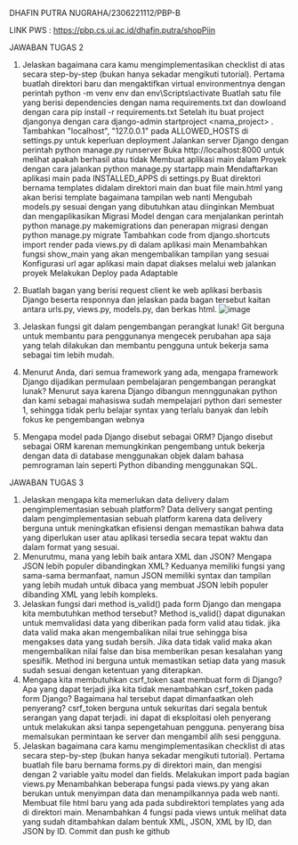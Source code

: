 DHAFIN PUTRA NUGRAHA/2306221112/PBP-B

LINK PWS : https://pbp.cs.ui.ac.id/dhafin.putra/shopPiin

JAWABAN TUGAS 2

1. Jelaskan bagaimana cara kamu mengimplementasikan checklist di atas secara step-by-step (bukan hanya sekadar mengikuti tutorial).
   Pertama buatlah direktori baru dan mengaktifkan virtual environmentnya dengan perintah python -m venv env dan env\Scripts\activate
   Buatlah satu file yang berisi dependencies dengan nama requirements.txt dan dowloand dengan cara pip install -r requirements.txt
   Setelah itu buat project djangonya dengan cara django-admin startproject <nama_project> .
   Tambahkan "localhost", "127.0.0.1" pada ALLOWED_HOSTS di settings.py untuk keperluan deployment
   Jalankan server Django dengan perintah python manage.py runserver
   Buka http://localhost:8000 untuk melihat apakah berhasil atau tidak
   Membuat aplikasi main dalam Proyek dengan cara jalankan python manage.py startapp main
   Mendaftarkan aplikasi main pada INSTALLED_APPS di settings.py
   Buat direktori bernama templates didalam direktori main dan buat file main.html yang akan berisi template bagaimana tampilan web nanti
   Mengubah models.py sesuai dengan yang dibutuhkan atau diinginkan
   Membuat dan mengaplikasikan Migrasi Model dengan cara menjalankan perintah python manage.py makemigrations dan penerapan migrasi dengan python manage.py migrate
   Tambahkan code from django.shortcuts import render pada views.py di dalam aplikasi main
   Menambahkan fungsi show_main yang akan mengembalikan tampilan yang sesuai
   Konfigurasi url agar aplikasi main dapat diakses melalui web
   jalankan proyek
   Melakukan Deploy pada Adaptable
2. Buatlah bagan yang berisi request client ke web aplikasi berbasis Django beserta responnya dan jelaskan pada bagan tersebut kaitan antara urls.py, views.py, models.py, dan berkas html.
   ![image](https://github.com/user-attachments/assets/b312eb51-92b7-4a95-8441-e326e585f86e)

3. Jelaskan fungsi git dalam pengembangan perangkat lunak!
   Git berguna untuk membantu para penggunanya mengecek perubahan apa saja yang telah dilakukan dan membantu pengguna untuk bekerja sama sebagai tim lebih mudah.
4. Menurut Anda, dari semua framework yang ada, mengapa framework Django dijadikan permulaan pembelajaran pengembangan perangkat lunak?
   Menurut saya karena Django dibangun mennggunakan python dan kami sebagai mahasiswa sudah mempelajari python dari semester 1, sehingga tidak perlu belajar syntax yang terlalu banyak dan lebih fokus ke pengembangan webnya
5. Mengapa model pada Django disebut sebagai ORM?
   Django disebut sebagai ORM karenan memungkinkan pengembang untuk bekerja dengan data di database menggunakan objek dalam bahasa pemrograman lain seperti Python dibanding menggunakan SQL.


JAWABAN TUGAS 3
1. Jelaskan mengapa kita memerlukan data delivery dalam pengimplementasian sebuah platform?
   Data delivery sangat penting dalam pengimplementasian sebuah platform karena data delivery berguna untuk meningkatkan efisiensi dengan memastikan bahwa data yang diperlukan user atau aplikasi tersedia secara tepat waktu dan dalam format yang sesuai.
2. Menurutmu, mana yang lebih baik antara XML dan JSON? Mengapa JSON lebih populer dibandingkan XML?
   Keduanya memiliki fungsi yang sama-sama bermanfaat, namun JSON memiliki syntax dan tampilan yang lebih mudah untuk dibaca yang membuat JSON lebih populer dibanding XML yang lebih kompleks.
3. Jelaskan fungsi dari method is_valid() pada form Django dan mengapa kita membutuhkan method tersebut?
   Method is_valid() dapat digunakan untuk memvalidasi data yang diberikan pada form valid atau tidak. jika data valid maka akan mengembalikan nilai true sehingga bisa mengakses data yang sudah bersih. Jika data tidak valid maka akan mengembalikan nilai false dan bisa memberikan pesan kesalahan yang spesifik. Method ini berguna untuk memastikan setiap data yang masuk sudah sesuai dengan ketentuan yang diterapkan.
4. Mengapa kita membutuhkan csrf_token saat membuat form di Django? Apa yang dapat terjadi jika kita tidak menambahkan csrf_token pada form Django? Bagaimana hal tersebut dapat dimanfaatkan oleh penyerang?
   csrf_token berguna untuk sekuritas dari segala bentuk serangan yang dapat terjadi. ini dapat di eksploitasi oleh penyerang untuk melakukan aksi tanpa sepengetahuan pengguna. penyerang bisa memalsukan permintaan ke server dan mengambil alih sesi pengguna.
5. Jelaskan bagaimana cara kamu mengimplementasikan checklist di atas secara step-by-step (bukan hanya sekadar mengikuti tutorial).
   Pertama buatlah file baru bernama forms.py di direktori main, dan mengisi dengan 2 variable yaitu model dan fields.
   Melakukan import pada bagian views.py
   Menambahkan beberapa fungsi pada views.py yang akan berukan untuk menyimpan data dan menampilkannya pada web nanti.
   Membuat file html baru yang ada pada subdirektori templates yang ada di direktori main.
   Menambahkan 4 fungsi pada views untuk melihat data yang sudah ditambahkan dalam bentuk XML, JSON, XML by ID, dan JSON by ID.
   Commit dan push ke github
